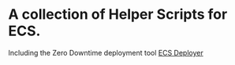 # A collection of Helper Scripts for ECS.

Including the Zero Downtime deployment tool [ECS Deployer](https://github.com/unlockdmedia/ecs/tree/master/scripts/ecs_deployer)
